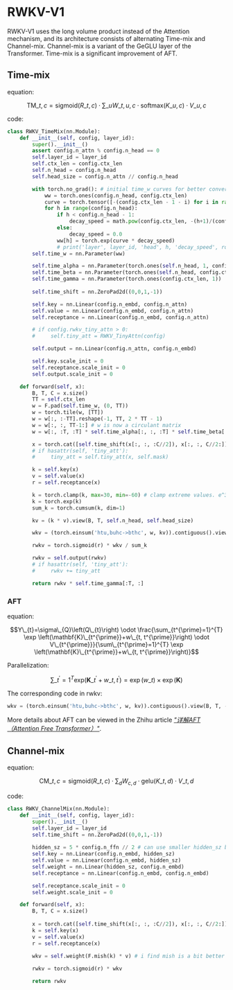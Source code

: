 # RWKV-V1
RWKV-V1 uses the long volume product instead of the Attention mechanism, and its architecture consists of alternating Time-mix and Channel-mix. Channel-mix is a variant of the GeGLU layer of the Transformer. Time-mix is a significant improvement of AFT.
## Time-mix  
equation:  

$$ \mathrm{TM}\_{t,c} = \mathrm{sigmoid}(R\_{t,c}) \cdot \sum\_{u} W\_{t,u,c} \cdot \mathrm{softmax}(K\_{u,c}) \cdot V\_{u,c} $$

code:  
```python
class RWKV_TimeMix(nn.Module):
    def __init__(self, config, layer_id):
        super().__init__()
        assert config.n_attn % config.n_head == 0
        self.layer_id = layer_id
        self.ctx_len = config.ctx_len
        self.n_head = config.n_head
        self.head_size = config.n_attn // config.n_head

        with torch.no_grad(): # initial time_w curves for better convergence
            ww = torch.ones(config.n_head, config.ctx_len)
            curve = torch.tensor([-(config.ctx_len - 1 - i) for i in range(config.ctx_len)]) # the distance
            for h in range(config.n_head):
                if h < config.n_head - 1:
                    decay_speed = math.pow(config.ctx_len, -(h+1)/(config.n_head-1))
                else:
                    decay_speed = 0.0
                ww[h] = torch.exp(curve * decay_speed)
                # print('layer', layer_id, 'head', h, 'decay_speed', round(decay_speed, 4), ww[h][:5].numpy(), '...', ww[h][-5:].numpy())
        self.time_w = nn.Parameter(ww)

        self.time_alpha = nn.Parameter(torch.ones(self.n_head, 1, config.ctx_len))
        self.time_beta = nn.Parameter(torch.ones(self.n_head, config.ctx_len, 1))
        self.time_gamma = nn.Parameter(torch.ones(config.ctx_len, 1))
                
        self.time_shift = nn.ZeroPad2d((0,0,1,-1))

        self.key = nn.Linear(config.n_embd, config.n_attn)
        self.value = nn.Linear(config.n_embd, config.n_attn)
        self.receptance = nn.Linear(config.n_embd, config.n_attn)

        # if config.rwkv_tiny_attn > 0:
        #     self.tiny_att = RWKV_TinyAttn(config)

        self.output = nn.Linear(config.n_attn, config.n_embd)

        self.key.scale_init = 0
        self.receptance.scale_init = 0
        self.output.scale_init = 0

    def forward(self, x):
        B, T, C = x.size()
        TT = self.ctx_len
        w = F.pad(self.time_w, (0, TT))
        w = torch.tile(w, [TT])
        w = w[:, :-TT].reshape(-1, TT, 2 * TT - 1)
        w = w[:, :, TT-1:] # w is now a circulant matrix
        w = w[:, :T, :T] * self.time_alpha[:, :, :T] * self.time_beta[:, :T, :]

        x = torch.cat([self.time_shift(x[:, :, :C//2]), x[:, :, C//2:]], dim = -1)
        # if hasattr(self, 'tiny_att'):
        #     tiny_att = self.tiny_att(x, self.mask)

        k = self.key(x)
        v = self.value(x)
        r = self.receptance(x)

        k = torch.clamp(k, max=30, min=-60) # clamp extreme values. e^30 = 10^13
        k = torch.exp(k)
        sum_k = torch.cumsum(k, dim=1)

        kv = (k * v).view(B, T, self.n_head, self.head_size)

        wkv = (torch.einsum('htu,buhc->bthc', w, kv)).contiguous().view(B, T, -1)

        rwkv = torch.sigmoid(r) * wkv / sum_k

        rwkv = self.output(rwkv)
        # if hasattr(self, 'tiny_att'):
        #     rwkv += tiny_att

        return rwkv * self.time_gamma[:T, :]
```
### AFT
equation:

$$Y\_{t}=\sigma\_{Q}\left(Q\_{t}\right) \odot \frac{\sum_{t^{\prime}=1}^{T} \exp \left(\mathbf{K}\_{t^{\prime}}+w\_{t, t^{\prime}}\right) \odot V\_{t^{\prime}}}{\sum\_{t^{\prime}=1}^{T} \exp \left(\mathbf{K}\_{t^{\prime}}+w\_{t, t^{\prime}}\right)}$$

Parallelization:

$$\sum\_{t^{\prime}=1}^{T}\mathrm{exp}({\mathbf{K}}\_{t^{\prime}}+w\_{t,t^{\prime}})=\exp(w\_{t})\times\exp(\mathbf{K})$$

The corresponding code in rwkv:
```python
wkv = (torch.einsum('htu,buhc->bthc', w, kv)).contiguous().view(B, T, -1)
```
More details about AFT can be viewed in the Zhihu article *["详解AFT（Attention Free Transformer）"](https://zhuanlan.zhihu.com/p/680983091)*.
##  Channel-mix
equation:

$$\mathrm{CM}\_{t, c}=\mathrm{sigmoid}\left(R\_{t, c}\right) \cdot \sum_{d} W_{c, d} \cdot \mathrm{gelu}\left(K\_{t, d}\right) \cdot V\_{t, d}$$

code:

```python
class RWKV_ChannelMix(nn.Module):
    def __init__(self, config, layer_id):
        super().__init__()
        self.layer_id = layer_id
        self.time_shift = nn.ZeroPad2d((0,0,1,-1))
        
        hidden_sz = 5 * config.n_ffn // 2 # can use smaller hidden_sz because of receptance gating
        self.key = nn.Linear(config.n_embd, hidden_sz)
        self.value = nn.Linear(config.n_embd, hidden_sz)
        self.weight = nn.Linear(hidden_sz, config.n_embd)
        self.receptance = nn.Linear(config.n_embd, config.n_embd)

        self.receptance.scale_init = 0
        self.weight.scale_init = 0

    def forward(self, x):
        B, T, C = x.size()
        
        x = torch.cat([self.time_shift(x[:, :, :C//2]), x[:, :, C//2:]], dim = -1)
        k = self.key(x)
        v = self.value(x)
        r = self.receptance(x)
        
        wkv = self.weight(F.mish(k) * v) # i find mish is a bit better than gelu

        rwkv = torch.sigmoid(r) * wkv

        return rwkv
```
